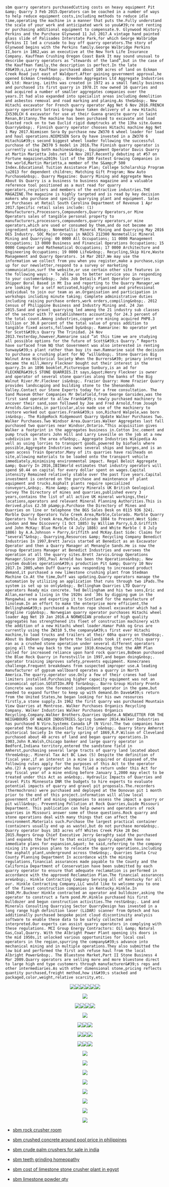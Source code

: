 
```
sbm quarry operators purchasedCutting costs on heavy equipment Pit &amp; Quarry 3 Feb 2015.Operators can be coached in a number of ways to help reduce equipment costs,including methods to reduce idle time,operating the machine in a manner that puts the.Fully understand the scale of your work and anticipated work so you&#39;re not renting or purchasing additional equipment to compensate.9. Glynwood History: Perkins and the Purchase Glynwood 11 Jul 2017.A vintage hand painted glass slide of Palisades Interstate Park,for which George Walbridge Perkins II led a crusade to buy off quarry operators.The story of Glynwood begins with the Perkins family.George Walbridge Perkins II,born in 1862,was an executive at the New York Life Insurance Company. Kauffman Crushing Oregon Coast Bank It may sound unusual to describe quarry operators as “stewards of the land”,but in the case of the Kauffman family,the description is perfect.In the late 40&#39;s,Larry Kauffman purchased about 100 acres of land on Eckman Creek Road just east of Waldport.After gaining government approval,he opened Eckman Creek&nbsp;. Breedon Aggregates Ltd Aggregate Industries UK Ltd: Hearing. Leiths was created in 1972 as a small family business and purchased its first quarry in 1978.It now owned 16 quarries and had acquired a number of smaller aggregates companies over the years.It had also expanded into specialist areas including demolition and asbestos removal and road marking and planing.As the&nbsp;. New Hitachi excavator for French quarry operator Agg Net 6 Nov 2016.FRENCH quarry operators Sotravi Group have taken delivery of a new Hitachi ZX530LCH 6 excavator for use at their Guena granite quarry in Saint Renan,Britanny.The machine has been purchased to excavate and load blasted rock on to two Euclid rigid dumptrucks at the 13ha site.Guena Quarry&nbsp;. Finnish quarry operator chooses Hitachi machine Agg Net 1 May 2017.Niemisen Sora Oy purchase new ZW370 6 wheel loader for load and haul operations.NIEMISEN Sora Oy have invested in a ZW370 6 Hitachi&#39;s second biggest wheel loader following the successful purchase of the ZW370 5 model in 2016.The Finnish quarry operator is currently using both machines&nbsp;. Equipment Operator Davis Quarry at Martin Marietta Jobs.net 14 Nov 2017.Recently debuting at #57 on Fortune magazine\u2019s list of the 100 Fastest Growing Companies in the world,Martin Marietta,a member of the S&amp;P 500 Index.Educational Tuition Assistance Plan; College Scholarship Program \u2013 for dependent children; Matching Gift Program; New Auto Purchase&nbsp;. Quarry Magazine: Quarry Mining and Aggregate News About Us Quarry is a business to business magazine and a valuable reference tool positioned as a must read for quarry operators,recyclers and members of the extractive industries.THE MAGAZINE.The magazine is highly targeted and is read by key decision makers who purchase and specify quarrying plant and equipment. Sales or Purchases at Retail South Carolina Department of Revenue 1 Apr 2017.Specific retail sales include: (1) Manufacturers,Processors,Compounders,Quarry Operators,or Mine Operators sales of tangible personal property to manufacturers,processors,compounders,quarry operators,or mine operators,which are used or consumed by them,and do not become an ingredient or&nbsp;. Nonmetallic Mineral Mining and Quarrying May 2016 OES Industry. SOC Major Groups in NAICS 212300 Nonmetallic Mineral Mining and Quarrying: 00 0000 All Occupations; 11 0000 Management Occupations; 13 0000 Business and Financial Operations Occupations; 15 0000 Computer and Mathematical Occupations; 17 0000 Architecture and Engineering Occupations; 19 0000 Life&nbsp;. Recycling,Skip Hire,Waste Management and Quarry Operators. 14 Mar 2017.We may use the information we collect from you when you register,make a purchase,sign up for our newsletter,respond to a survey or marketing communication,surf the website,or use certain other site features in the following ways: • To allow us to better service you in responding to your customer&nbsp;. Jobs Job Details Plant Operator Quarries Shipper Boral Based in Mt Isa and reporting to the Quarry Manager,we are looking for a self motivated,highly organised and professional individual to join our team as an.Organisation and participation in workshops including minute taking; Complete administrative duties including raising purchase orders,work orders,compiling&nbsp;. 2012 Census of Philippine Business and Industry Mining and. 24 Jan 2015.Sand and gravel quarrying led among the 21 industry sub classes of the sector with 77 establishments accounting for 24.3 percent of the total count.Among industries,copper ore mining acquired PHP8.3 billion or 30.8 percent of the total value of gross addition to tangible fixed assets,followed by&nbsp;. Ramnarine: No operator yet for Scott&#39;s Quarry The Trinidad. 24 Nov 2013.Yesterday,however,Ramnarine said “at this time we are studying all possible options for the future of Scott&#39;s Quarry.” Reports have surfaced from NQ that Government was also interested in renting Sunway&#39;s plant rather than buy its own.Ramnarine said the decision to purchase a crushing plant for NQ “will&nbsp;. Stone Quarries Big Walnut Area Historical Society When the Burrers&#39; primary interest became the mill,Henry Fleckner bought out their interest in the quarry.In an 1896 booklet,Picturesque Sunbury,is an ad for FLECKNER&#39;S STONE QUARRIES.It says,&quot;Henry Fleckner is owner and operator of several stone quarries along the banks of the Big Walnut River.Mr.Fleckner is&nbsp;. Frazier Quarry: Home Frazier Quarry provides landscaping and building stone to the Shenandoah Valley.Contact our Stone Experts today for a free consultation. The Sand Museum Other Companies Mr Delafield,from George Garsides,was the first sand operator to allow Frank&#39;s newly purchased machinery to uncover their sand,soon followed by Joe and Fred Arnold,from Joseph Arnolds.Garsides,in particular,also made use of the machinery to restore worked out quarries.Frank&#39;s son,Richard Walpole,was born in&nbsp;. The RidgeRock Ridgemount Quarry Update Walker Purchases Two. Walker Purchases.Two Windsor Area.Quarries.Walker Aggregates last fall purchased two quarries near Windsor,Ontario.“This acquisition gives Walker a footprint in the aggregates business in.Cotton Inc.cement and pump truck operators John Hill and Larry Leveille on the job at a new subdivision in the area of&nbsp;. Aggregate Industries Wikipedia As well as using lorries to transport goods,powered by biofuels where possible,Aggregate Industries owns several ships and barges,and is an open access Train Operator.Many of its quarries have railheads on site,allowing materials to be loaded onto the transport vehicle immediately,minimising environmental impact. Regal Beloit Aggregate &amp; Quarry In 2016,IBISWorld estimates that industry operators will spend $0.44 on capital for every dollar spent on wages.Capital intensity Remained relatively stable over the past five years.Capital investment is centered on the purchase and maintenance of plant equipment and trucks.Asphalt plants require specialized conveyors,&nbsp;. Mine &amp; quarry Minerals UK British Geological Survey The Directory of mines and quarries,published every 3 years,contains the list of all active UK mineral workings,their locations,operators and relevant Mineral Planning Authorities.This is derived.plus £2.50 p&amp;p.Purchase the Directory of Mines and Quarries on line or telephone the BGS Sales Desk on 0115 936 3241. Marble Quarry Operators Yule Creek Area,Marble,Colorado. Marble Quarry Operators Yule Creek Area,Marble,Colorado 1884 to Present.West Side: London and New Discovery (1 Oct 1885) by William Parry,G.D.Griffith and John McKay: Blue Marble (4 July 1886) and White Marble ( 8 July 1886) by A.A.Johnson + Parry,Griffith and McKay.East Side: Claims for “several”&nbsp;. Quarrying,Resources &amp; Recycling Company Benedict Industries In 1997,Brett Jarvis started at Benedict as an Excavator Operator and then a Quarry Manager at Menangle Sands.He is now the Group Operations Manager at Benedict Industries and oversees the operation at all the quarry sites.Brett Jarvis.Group Operations Manager.Since 1991,Paul Arnold has been the Operations&nbsp;. New system doubles operation&#39;s production Pit &amp; Quarry 10 Nov 2017.In 2005,when Duff Quarry was responding to increased product demand,it purchased a new limestone crushing plant from Stedman Machine Co.At the time,Duff was updating.Quarry operators manage the automation by utilizing an application that runs through two iPads.The system is set up so only&nbsp;. Bellingham Quarries LTD Quarry operators Ready mix concrete. Ted Bellingham and his two sons,Eric and Allan,earned a living in the 1920s and `30s by digging gum in the Mangawhai area and exporting it to Scotland for the manufacture of linoleum.In an effort to make the enterprise more efficient,the Bellingham&#39;s purchased a Ruston rope shovel excavator which had a dragline rig&nbsp;. Norwegian quarry operator purchases Hitachi wheel loader Agg Net 19 Jan 2016.A NORWEGIAN producer of high quality aggregates has strengthened its fleet of construction machinery with the addition of a new Hitachi wheel loader.Hamar Pukk og Grus are currently using the ZW310 5,the company&#39;s first ever Hitachi machine,to load trucks and trailers at their 60ha quarry on the&nbsp;. About Us BoDean Company Before the Soilands took it over,this quarry ran as a crushed stone operation under several different operators going all the way back to the year 1910.Knowing that the ARM Plan called for increased reliance upon hard rock quarries,BoDean purchased the Blue Rock Quarry in Forestville in 1997,and began doing&nbsp;. operator training improves safety,prevents equipment. Konecranes challenge.Frequent breakdowns from suspected improper use.A leading manufacturer of gypsum wallboard operates a quarry in North America.The quarry.operator use.Only a few of their cranes had load limiters installed.Purchasing higher capacity equipment was not an economical option.SOlUTIOn.RFQ for&nbsp;. Barro Group History Pronto Concrete was soon the foremost independent operator in the game,but needed to expand further to keep up with demand.On Dave&#39;s return from the United States,he began looking for his own resources firstly,a stone supply.In 1962 the first quarry was purchased Mountain View Quarries at Montrose. Walker Purchases Organics Recycling Company. Walker Industries Walker Purchases Organics Recycling.Company.Walker Brothers.Quarries Update.A NEWSLETTER FOR THE NEIGHBOURS OF WALKER INDUSTRIES.Spring Summer 2014.Walker Industries has purchased N Viro.Systems Canada LP (N Viro).The two companies have operated the Niagara.Biosolids facility in&nbsp;. Quarry Story Amherst Historical Society In the early spring of 1869,R.P.Wilson of Cleveland purchased about 40 acres of land and began quarry operations.In 1903,John R.Walsh,Chicago banker and large quarry operator in Bedford,Indiana territory,entered the sandstone field in Amherst,purchasing several large tracts of quarry land located about three&nbsp;. Mineral Tax Act BC Laws (5) Despite the definition of fiscal year,if an interest in a mine is acquired or disposed of,the following rules apply for the purposes of this Act to the operator who.(2) A quarry operator who has filed a return under this Act for any fiscal year of a mine ending before January 1,2000 may elect to be treated under this Act as an&nbsp;. Hydraulic Impacts of Quarries and Gravel Pits Minnesota DNR the budgets to hire experts to evaluate potential impacts of quarry and gravel pit proposals.The.recorders (thermochrons) were purchased and deployed at the Donovan pit 1 month prior to the end of this project.information will allow local government staff and mining companies to assess the impact a quarry or pit will&nbsp;. Preventing Pollution at Rock Quarries,Guide Missouri Department. This publication can help owners and operators of rock quarries in Missouri answer some of those questions.Rock quarry and stone operations deal with many things that can affect the environment.Materials such.Purchase the largest practical container (containers usually end up as waste),but do not purchase more&nbsp;. Quarry operator buys 183 acres off Whites Creek Pike 28 Dec 2015.Rogers Group Chief Executive Jerry Geraghty said the purchased land expands the buffer to that existing quarry.&quot;We have no immediate plans for expansion,&quot; he said,referring to the company nixing its previous plans to relocate the quarry operations,including the asphalt plant,underground across the&nbsp;. Quarries Santa Cruz County Planning Department In accordance with the mining regulations,financial assurances made payable to the County and the California Department of Conservation have been submitted by each quarry operator to ensure that adequate reclamation is performed in accordance with the approved Reclamation Plan.The financial assurances are&nbsp;. Hinkle Contracting Company Serving all of Kentucky for all our. Hinkle Contracting Company,LLC would like to welcome you to one of the finest construction companies in Kentucky.Hinkle.In 1940,Mr.Buckner Hinkle contracted an operator and bulldozer,asking the operator to construct a farm pond.Mr.Hinkle purchased his first bulldozer and begun construction activities.The rest&nbsp;. Land and Minerals Consulting Quarrying Sector QuarryDesign has invested in a long range high definition laser (LiDAR) scanner from Optech and has additionally purchased bespoke point cloud discontinuity analysis software to enable these data to be safely collected and interpreted.Our experts can assist quarry operators in complying with these regulations. MCI Group Energy Contractors: Oil &amp; Natural Gas,Coal,Quarry. With the Albright Power Plant opening its doors in the mid 1950s,it unlocked various opportunities for local coal operators in the region,spurring the company&#39;s advance into mechanical mining and in multiple operations.They also submitted the low bid and performed the first ash refuse haul from the local Albright Power&nbsp;. The Bluestone Market,Part II Stone Business 4 Mar 2009.Quarry operators are selling more and more bluestone direct to large high end type customers through manufacturer&#39;s reps and other intermediaries.As with other dimensional stone,pricing reflects quantity purchased,freight method,how it&#39;s stacked and packaged,color,weight,relative scarcity,etc. 
```

<div align="center">
  
<a rel="nofollow" href="https://m.shibang-china.com?f=github&k=sbm+quarry+operators+purchased"><img src="https://static.shibang-china.com/en/l.png"></a><img src="https://static.shibang-china.com/en/hw.png"><a rel="nofollow" href="https://m.shibang-china.com/product/?f=github&k=sbm+quarry+operators+purchased"><img src="https://static.shibang-china.com/en/p.png"></a><a rel="nofollow" href="https://m.shibang-china.com/cases/?f=github&k=sbm+quarry+operators+purchased"><img src="https://static.shibang-china.com/en/c.png"></a><a rel="nofollow" href="https://m.shibang-china.com/news/?f=github&k=sbm+quarry+operators+purchased"><img src="https://static.shibang-china.com/en/n.png"></a><a rel="nofollow" href="https://m.shibang-china.com?f=github&k=sbm+quarry+operators+purchased"><img src="https://static.shibang-china.com/en/m.png"></a>

<a rel="nofollow" href="https://m.shibang-china.com/product/?f=github&k=sbm+quarry+operators+purchased"><img src="https://static.shibang-china.com/en/b.jpg"></a>
  
<a rel="nofollow" href="https://m.shibang-china.com/solution-aggregate.html?f=github&k=sbm+quarry+operators+purchased"><img src="https://static.shibang-china.com/en/a.jpg"></a><a rel="nofollow" href="https://m.shibang-china.com/solution-mine.html?f=github&k=sbm+quarry+operators+purchased"><img src="https://static.shibang-china.com/en/m.jpg"></a><a rel="nofollow" href="https://m.shibang-china.com/solution-mill.html?f=github&k=sbm+quarry+operators+purchased"><img src="https://static.shibang-china.com/en/g.jpg"></a><a rel="nofollow" href="https://m.shibang-china.com/solution-epc.html?f=github&k=sbm+quarry+operators+purchased"><img src="https://static.shibang-china.com/en/e.jpg"></a>

<a rel="nofollow" href="https://m.shibang-china.com/product/?f=github&k=sbm+quarry+operators+purchased"><img src="https://static.shibang-china.com/en/a-p.png"></a>

<a rel="nofollow" href="https://m.shibang-china.com/product/crusher/c6x.html?f=github&k=sbm+quarry+operators+purchased"><img src="https://static.shibang-china.com/en/j.jpg"></a><a rel="nofollow" href="https://m.shibang-china.com/product/crusher/ci5x.html?f=github&k=sbm+quarry+operators+purchased"><img src="https://static.shibang-china.com/en/i.jpg"></a><a rel="nofollow" href="https://m.shibang-china.com/product/crusher/hst.html?f=github&k=sbm+quarry+operators+purchased"><img src="https://static.shibang-china.com/en/c.jpg"></a>

<a rel="nofollow" href="https://m.shibang-china.com/product/mill/mtw.html?f=github&k=sbm+quarry+operators+purchased"><img src="https://static.shibang-china.com/en/mtw.jpg"></a><a rel="nofollow" href="https://m.shibang-china.com/product/mill/scm.html?f=github&k=sbm+quarry+operators+purchased"><img src="https://static.shibang-china.com/en/scm.jpg"></a><a rel="nofollow" href="https://m.shibang-china.com/product/mill/lm.html?f=github&k=sbm+quarry+operators+purchased"><img src="https://static.shibang-china.com/en/lm.jpg"></a>

<a rel="nofollow" href="https://m.shibang-china.com/product/sand/vsi6x.html?f=github&k=sbm+quarry+operators+purchased"><img src="https://static.shibang-china.com/en/6x.jpg"></a><a rel="nofollow" href="https://m.shibang-china.com/product/sand/vu.html?f=github&k=sbm+quarry+operators+purchased"><img src="https://static.shibang-china.com/en/vu.jpg"></a><a rel="nofollow" href="https://m.shibang-china.com/product/mobile/klun.html?f=github&k=sbm+quarry+operators+purchased"><img src="https://static.shibang-china.com/en/k.jpg"></a>

<a rel="nofollow" href="https://m.shibang-china.com/cases/?f=github&k=sbm+quarry+operators+purchased"><img src="https://static.shibang-china.com/en/case.png"></a>

<a rel="nofollow" href="https://m.shibang-china.com/cases/aggregate/202.html?f=github&k=sbm+quarry+operators+purchased"><img src="https://static.shibang-china.com/en/c-1.jpg"></a>

<a rel="nofollow" href="https://m.shibang-china.com/cases/aggregate/203.html?f=github&k=sbm+quarry+operators+purchased"><img src="https://static.shibang-china.com/en/c-2.jpg"></a>

<a rel="nofollow" href="https://m.shibang-china.com/cases/mill/123.html?f=github&k=sbm+quarry+operators+purchased"><img src="https://static.shibang-china.com/en/c-3.jpg"></a>

<a rel="nofollow" href="https://m.shibang-china.com/contact_us.html?f=github&k=sbm+quarry+operators+purchased"><img src="https://static.shibang-china.com/en/contact.png"></a>

<a rel="nofollow" href="https://swt.shibang-china.com/?f=github&k=sbm+quarry+operators+purchased"><img src="https://static.shibang-china.com/en/chat.png"></a>

<a rel="nofollow" href="https://whatsapp.shibangsoft.com/WhatsApp.php?f=github&k=sbm+quarry+operators+purchased"><img src="https://static.shibang-china.com/en/whatsapp.png"></a>

<a rel="nofollow" href="https://m.shibang-china.com/?f=github&k=sbm+quarry+operators+purchased"><img src="https://static.shibang-china.com/en/website.png"></a>

</div>


* [sbm rock crusher room](sbm%20rock%20crusher%20room.md)

* [sbm crushed concrete around pool price in philippines](sbm%20crushed%20concrete%20around%20pool%20price%20in%20philippines.md)

* [sbm crude palm crushers for sale in india](sbm%20crude%20palm%20crushers%20for%20sale%20in%20india.md)

* [sbm teeth grinding homeopathy](sbm%20teeth%20grinding%20homeopathy.md)

* [sbm cost of limestone stone crusher plant in egypt](sbm%20cost%20of%20limestone%20stone%20crusher%20plant%20in%20egypt.md)

* [sbm limestone powder qty](sbm%20limestone%20powder%20qty.md)